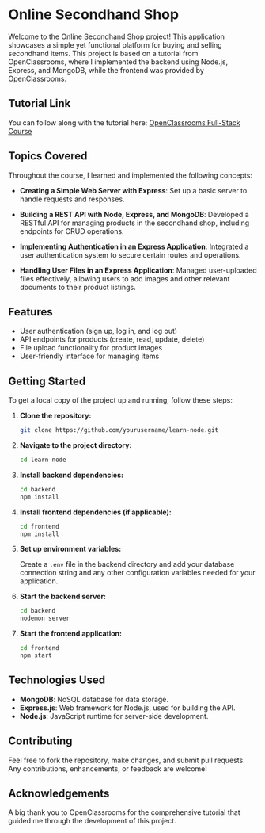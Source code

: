 # Online Secondhand Shop

Welcome to the Online Secondhand Shop project! This application showcases a simple yet functional platform for buying and selling secondhand items. This project is based on a tutorial from OpenClassrooms, where I implemented the backend using Node.js, Express, and MongoDB, while the frontend was provided by OpenClassrooms.

## Tutorial Link

You can follow along with the tutorial here: [OpenClassrooms Full-Stack Course](https://openclassrooms.com/fr/courses/6390246-passez-au-full-stack-avec-node-js-express-et-mongodb)

## Topics Covered

Throughout the course, I learned and implemented the following concepts:

- **Creating a Simple Web Server with Express**: Set up a basic server to handle requests and responses.
  
- **Building a REST API with Node, Express, and MongoDB**: Developed a RESTful API for managing products in the secondhand shop, including endpoints for CRUD operations.

- **Implementing Authentication in an Express Application**: Integrated a user authentication system to secure certain routes and operations.

- **Handling User Files in an Express Application**: Managed user-uploaded files effectively, allowing users to add images and other relevant documents to their product listings.

## Features

- User authentication (sign up, log in, and log out)
- API endpoints for products (create, read, update, delete)
- File upload functionality for product images
- User-friendly interface for managing items

## Getting Started

To get a local copy of the project up and running, follow these steps:

1. **Clone the repository:**

   ```bash
   git clone https://github.com/yourusername/learn-node.git
   ```

2. **Navigate to the project directory:**

   ```bash
   cd learn-node
   ```

3. **Install backend dependencies:**

   ```bash
   cd backend
   npm install
   ```

4. **Install frontend dependencies (if applicable):**

   ```bash
   cd frontend
   npm install
   ```

5. **Set up environment variables:**

   Create a `.env` file in the backend directory and add your database connection string and any other configuration variables needed for your application.

6. **Start the backend server:**

   ```bash
   cd backend
   nodemon server
   ```

7. **Start the frontend application:**

   ```bash
   cd frontend
   npm start
   ```

## Technologies Used

- **MongoDB**: NoSQL database for data storage.
- **Express.js**: Web framework for Node.js, used for building the API.
- **Node.js**: JavaScript runtime for server-side development.

## Contributing

Feel free to fork the repository, make changes, and submit pull requests. Any contributions, enhancements, or feedback are welcome!

## Acknowledgements

A big thank you to OpenClassrooms for the comprehensive tutorial that guided me through the development of this project.
